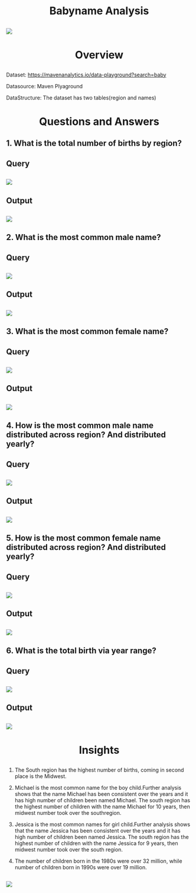 # <p align="center" style="margin-top: 0px;"> Babyname Analysis
![](baby_image.jpg)
---

# <p align="center" style="margin-top: 0px;"> Overview
Dataset: https://mavenanalytics.io/data-playground?search=baby

Datasource: Maven Plyaground

DataStructure: The dataset has two tables(region and names)

# <p align="center" style="margin-top: 0px;"> Questions and Answers
## 1. What is the total number of births by region?
## Query
![](baby1_query.png)
---

## Output
![](baby1_output.png)
---

## 2. What is the most common male name?
## Query
![](baby2_query.png)
---

## Output
![](baby2_output.png)
---

## 3. What is the most common female name?
## Query
![](baby3_query.png)
---

## Output
![](baby3_output.png)
---

## 4. How is the most common male name distributed across region? And distributed yearly?
## Query
![](baby4_query.png)
---

## Output
![](baby4_output.png)
---

## 5.  How is the most common female name distributed across region? And distributed yearly?
## Query
![](baby5_query.png)
---

## Output
![](baby5_output.png)
---

## 6. What is the total birth via year range?
## Query
![](baby6_query.png)
---

## Output
![](baby6_output.png)
---

# <p align="center" style="margin-top: 0px;"> Insights
1. The South region has the highest number of births, coming in second place is the Midwest.
   
2. Michael is the most common name for the boy child.Further analysis shows that the name Michael has been consistent over the years and it has high number of children been named Michael. The south region has the highest number of children with the name Michael for 10 years, then midwest number took over the southregion.
   
3. Jessica is the most common names for girl child.Further analysis shows that the name Jessica has been consistent over the years and it has high number of children been named Jessica. The south region has the highest number of children with the name Jessica for 9 years, then midwest number took over the south region.

4. The number of children born in the 1980s were over 32 million, while number of children born in 1990s were over 19 million.

   
![](thank_you_baby.jpg)
---
